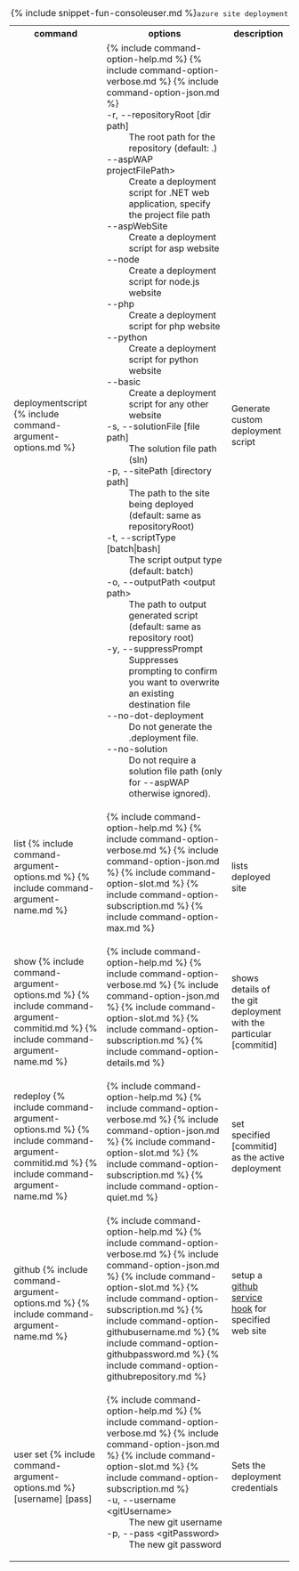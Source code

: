 <table class="table cli cmd">
	<caption>{% include snippet-fun-consoleuser.md %}<kbd>azure site deployment</kbd></caption>
	<tr>
		<th class="w20">command</th>
		<th class="w60">options</th>
		<th>description</th>
	</tr>
	<tr>
		<td>deploymentscript {% include command-argument-options.md %}</td>
		<td>
			<dl class="dl-horizontal">
				{% include command-option-help.md %}
				{% include command-option-verbose.md %}
				{% include command-option-json.md %}
				<dt>-r, --repositoryRoot [dir path]</dt><dd>The root path for the repository (default: .)</dd>
				<dt>--aspWAP projectFilePath></dt><dd>Create a deployment script for .NET web application, specify the project file path</dd>
				<dt>--aspWebSite</dt><dd>Create a deployment script for asp website</dd>
				<dt>--node</dt><dd>Create a deployment script for node.js website</dd>
				<dt>--php</dt><dd>Create a deployment script for php website</dd>
				<dt>--python</dt><dd>Create a deployment script for python website</dd>
				<dt>--basic</dt><dd>Create a deployment script for any other website</dd>
				<dt>-s, --solutionFile [file path]</dt><dd>The solution file path (sln)</dd>
				<dt>-p, --sitePath [directory path]</dt><dd>The path to the site being deployed (default: same as repositoryRoot)</dd>
				<dt>-t, --scriptType [batch|bash]</dt><dd>The script output type (default: batch)</dd>
				<dt>-o, --outputPath &lt;output path&gt;</dt><dd>The path to output generated script (default: same as repository root)</dd>
				<dt>-y, --suppressPrompt</dt><dd>Suppresses prompting to confirm you want to overwrite an existing destination file</dd>
				<dt>--no-dot-deployment</dt><dd>Do not generate the .deployment file.</dd>
				<dt>--no-solution</dt><dd>Do not require a solution file path (only for --aspWAP otherwise ignored).</dd>
			</dl>
		</td>
		<td>Generate custom deployment script</td>
	</tr>
	<tr>
		<td>list  {% include command-argument-options.md %} {% include command-argument-name.md %}</td>
		<td>
			<dl class="dl-horizontal">
				{% include command-option-help.md %}
				{% include command-option-verbose.md %}
				{% include command-option-json.md %}
				{% include command-option-slot.md %}
				{% include command-option-subscription.md %}
				{% include command-option-max.md %}
			</dl>
		</td>
		<td>lists deployed site</td>
	</tr>
	<tr>
		<td>show {% include command-argument-options.md %} {% include command-argument-commitid.md %} {% include command-argument-name.md %}</td>
		<td>
			<dl class="dl-horizontal">
				{% include command-option-help.md %}
				{% include command-option-verbose.md %}
				{% include command-option-json.md %}
				{% include command-option-slot.md %}
				{% include command-option-subscription.md %}
				{% include command-option-details.md %}
			</dl>
		</td>
		<td>shows details of the git deployment with the particular [commitid]</td>
	</tr>
	<tr>
		<td>redeploy {% include command-argument-options.md %} {% include command-argument-commitid.md %} {% include command-argument-name.md %}</td>
		<td>
			<dl class="dl-horizontal">
				{% include command-option-help.md %}
				{% include command-option-verbose.md %}
				{% include command-option-json.md %}
				{% include command-option-slot.md %}
				{% include command-option-subscription.md %}
				{% include command-option-quiet.md %}
			</dl>
		</td>
		<td>set specified [commitid] as the active deployment</td>
	</tr>
	<tr>
		<td>github {% include command-argument-options.md %} {% include command-argument-name.md %}</td>
		<td>
			<dl class="dl-horizontal">
				{% include command-option-help.md %}
				{% include command-option-verbose.md %}
				{% include command-option-json.md %}
				{% include command-option-slot.md %}
				{% include command-option-subscription.md %}
				{% include command-option-githubusername.md %}
				{% include command-option-githubpassword.md %}
				{% include command-option-githubrepository.md %}
			</dl>
		</td>
		<td>setup a <a href="http://github.com">github service hook</a> for specified web site</td>
	</tr>
	<tr>
		<td>user set {% include command-argument-options.md %} [username] [pass]</td>
		<td>
			<dl class="dl-horizontal">
				{% include command-option-help.md %}
				{% include command-option-verbose.md %}
				{% include command-option-json.md %}
				{% include command-option-slot.md %}
				{% include command-option-subscription.md %}
				<dt>-u, --username &lt;gitUsername&gt;</dt><dd>The new git username</dd>
				<dt>-p, --pass &lt;gitPassword&gt;</dt><dd>The new git password</dd>
			</dl>
		</td>
		<td>Sets the deployment credentials</td>
	</tr>
</table>

